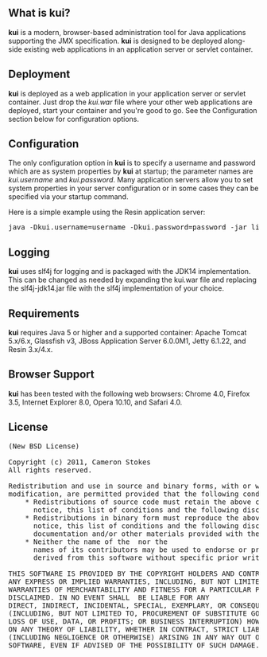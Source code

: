 ## What is kui?

**kui** is a modern, browser-based administration tool for Java applications supporting the JMX specification. **kui** is designed to be deployed along-side existing web applications in an application server or servlet container.

## Deployment

**kui** is deployed as a web application in your application server or servlet container. Just drop the _kui.war_ file where your other web applications are deployed, start your container and you're good to go. See the Configuration section below for configuration options.

## Configuration

The only configuration option in **kui** is to specify a username and password which are as system properties by **kui** at startup; the parameter names are _kui.username_ and _kui.password_. Many application servers allow you to set system properties in your server configuration or in some cases they can be specified via your startup command.

Here is a simple example using the Resin application server:

<pre>
java -Dkui.username=username -Dkui.password=password -jar lib/resin.jar console
</pre>

## Logging

**kui** uses slf4j for logging and is packaged with the JDK14 implementation. This can be changed as needed by expanding the kui.war file and replacing the slf4j-jdk14.jar file with the slf4j implementation of your choice.

## Requirements

**kui** requires Java 5 or higher and a supported container: Apache Tomcat 5.x/6.x, Glassfish v3, JBoss Application Server 6.0.0M1, Jetty 6.1.22, and Resin 3.x/4.x.

## Browser Support

**kui** has been tested with the following web browsers: Chrome 4.0, Firefox 3.5, Internet Explorer 8.0, Opera 10.10, and Safari 4.0.

## License

<pre>
(New BSD License)

Copyright (c) 2011, Cameron Stokes
All rights reserved.

Redistribution and use in source and binary forms, with or without
modification, are permitted provided that the following conditions are met:
    * Redistributions of source code must retain the above copyright
      notice, this list of conditions and the following disclaimer.
    * Redistributions in binary form must reproduce the above copyright
      notice, this list of conditions and the following disclaimer in the
      documentation and/or other materials provided with the distribution.
    * Neither the name of the <organization> nor the
      names of its contributors may be used to endorse or promote products
      derived from this software without specific prior written permission.

THIS SOFTWARE IS PROVIDED BY THE COPYRIGHT HOLDERS AND CONTRIBUTORS "AS IS" AND
ANY EXPRESS OR IMPLIED WARRANTIES, INCLUDING, BUT NOT LIMITED TO, THE IMPLIED
WARRANTIES OF MERCHANTABILITY AND FITNESS FOR A PARTICULAR PURPOSE ARE
DISCLAIMED. IN NO EVENT SHALL <COPYRIGHT HOLDER> BE LIABLE FOR ANY
DIRECT, INDIRECT, INCIDENTAL, SPECIAL, EXEMPLARY, OR CONSEQUENTIAL DAMAGES
(INCLUDING, BUT NOT LIMITED TO, PROCUREMENT OF SUBSTITUTE GOODS OR SERVICES;
LOSS OF USE, DATA, OR PROFITS; OR BUSINESS INTERRUPTION) HOWEVER CAUSED AND
ON ANY THEORY OF LIABILITY, WHETHER IN CONTRACT, STRICT LIABILITY, OR TORT
(INCLUDING NEGLIGENCE OR OTHERWISE) ARISING IN ANY WAY OUT OF THE USE OF THIS
SOFTWARE, EVEN IF ADVISED OF THE POSSIBILITY OF SUCH DAMAGE.
</pre>

